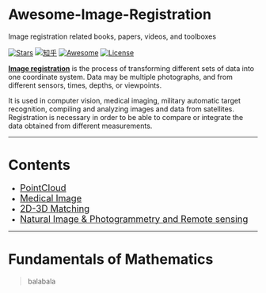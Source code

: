 # Awesome-Image-Registration

[//]:需要更新这里的说明，例如仓库介绍，点击目录进入相应专题等。

Image registration related books, papers, videos, and toolboxes 

[![Stars](https://img.shields.io/github/stars/youngfish42/image-registration-resources.svg?color=orange)](https://github.com/youngfish42/image-registration-resources/stargazers)
[![知乎](https://img.shields.io/badge/%E7%9F%A5%E4%B9%8E-%E5%9B%BE%E5%83%8F%E9%85%8D%E5%87%84%E4%8C%87%E5%8C%97-blue)](https://zhuanlan.zhihu.com/Image-Registration) 
[![Awesome](https://awesome.re/badge-flat.svg)](https://awesome.re)
[![License](https://img.shields.io/github/license/youngfish42/image-registration-resources.svg?color=green)](https://github.com/youngfish42/image-registration-resources/blob/master/LICENSE) 

[**Image registration**](https://en.wikipedia.org/wiki/Image_registration) is the process of transforming different sets of data into one coordinate system. Data may be multiple photographs, and from different sensors, times, depths, or viewpoints.

It is used in computer vision, medical imaging, military automatic target recognition, compiling and analyzing images and data from satellites. Registration is necessary in order to be able to compare or integrate the data obtained from different measurements. 

---
# Contents
- [<font size=4>PointCloud</font>](./PointCloud) <br/> 
- [<font size=4>Medical Image</font>](./medical-Image) <br/> 
- [<font size=4>2D-3D Matching</font>](./2D-3D-matching) <br/> 
- [<font size=4>Natural Image & Photogrammetry and Remote sensing</font>](./Natural-Image&Photogrammetry-and-RemoteSensing)
---

# Fundamentals of Mathematics
> balabala